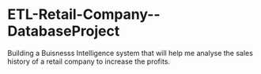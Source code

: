 # ETL-Retail-Company--DatabaseProject
Building a Buisnesss Intelligence system that will help me analyse the sales history of a retail company to increase the profits. 
